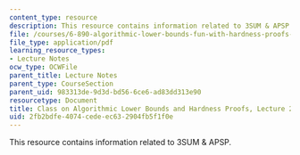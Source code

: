 ```yaml
---
content_type: resource
description: This resource contains information related to 3SUM & APSP.
file: /courses/6-890-algorithmic-lower-bounds-fun-with-hardness-proofs-fall-2014/2fb2bdfe4074cedeec632904fb5f1f0e_MIT6_890F14_L21.pdf
file_type: application/pdf
learning_resource_types:
- Lecture Notes
ocw_type: OCWFile
parent_title: Lecture Notes
parent_type: CourseSection
parent_uid: 983313de-9d3d-bd56-6ce6-ad83dd313e90
resourcetype: Document
title: Class on Algorithmic Lower Bounds and Hardness Proofs, Lecture 21 Notes
uid: 2fb2bdfe-4074-cede-ec63-2904fb5f1f0e
---
```

This resource contains information related to 3SUM & APSP.